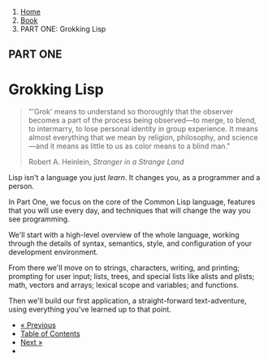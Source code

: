 <ol class="breadcrumb">
  <li><a href="/">Home</a></li>
  <li><a href="/book/">Book</a></li>
  <li class="active">PART ONE: Grokking Lisp</li>
</ol>

## PART ONE

# Grokking Lisp

> "'Grok' means to understand so thoroughly that the observer becomes a part of the process being observed—to merge, to blend, to intermarry, to lose personal identity in group experience. It means almost everything that we mean by religion, philosophy, and science—and it means as little to us as color means to a blind man."
> <footer>Robert A. Heinlein, <em>Stranger in a Strange Land</em></footer>

Lisp isn't a language you just *learn*.  It changes you, as a programmer and a person.

In Part One, we focus on the core of the Common Lisp language, features that you will use every day, and techniques that will change the way you see programming.

We'll start with a high-level overview of the whole language, working through the details of syntax, semantics, style, and configuration of your development environment.

From there we'll move on to strings, characters, writing, and printing; prompting for user input; lists, trees, and special lists like alists and plists; math, vectors and arrays; lexical scope and variables; and functions.

Then we'll build our first application, a straight-forward text-adventure, using everything you've learned up to that point.

<ul class="pager">
  <li class="previous"><a href="/book/acknowledgements/">&laquo; Previous</a></li>
  <li><a href="/book/">Table of Contents</a></li>
  <li class="next"><a href="/book/1-01-00-lisp-bootcamp/">Next &raquo;</a><li>
</ul>
